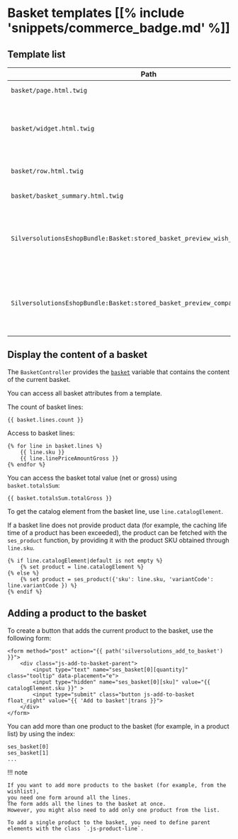 # Basket templates [[% include 'snippets/commerce_badge.md' %]]

## Template list

|Path|Description|
|--- |--- |
|`basket/page.html.twig `|Main basket template|
|`basket/widget.html.twig`|Basket preview in the upper right corner of the shop screen|
|`basket/row.html.twig`|Single row of basket preview|
|`basket/basket_summary.html.twig`|Basket summary|
|`SilversolutionsEshopBundle:Basket:stored_basket_preview_wish_list.html.twig`|Wishlist row with a number of products in the "My Shop" menu|
|`SilversolutionsEshopBundle:Basket:stored_basket_preview_comparison.html.twig`|Comparison row with a number of products in the "My Shop" menu|

## Display the content of a basket

The `BasketController` provides the [`basket`](basket_api/basket_data_model.md) variable that contains the content of the current basket.

You can access all basket attributes from a template.

The count of basket lines:

``` html+twig
{{ basket.lines.count }}
```

Access to basket lines:

``` html+twig
{% for line in basket.lines %}
    {{ line.sku }} 
    {{ line.linePriceAmountGross }} 
{% endfor %}
```

You can access the basket total value (net or gross) using `basket.totalsSum`:

``` html+twig
{{ basket.totalsSum.totalGross }}
```

To get the catalog element from the basket line, use `line.catalogElement`.

If a basket line does not provide product data (for example, the caching life time of a product has been exceeded), the product can be fetched with the `ses_product` function, by providing it with the product SKU obtained through `line.sku`.

``` html+twig
{% if line.catalogElement|default is not empty %}
    {% set product = line.catalogElement %}
{% else %}
    {% set product = ses_product({'sku': line.sku, 'variantCode': line.variantCode }) %}
{% endif %}
```

## Adding a product to the basket

To create a button that adds the current product to the basket, use the following form:

``` html+twig
<form method="post" action="{{ path('silversolutions_add_to_basket') }}">
    <div class="js-add-to-basket-parent">
        <input type="text" name="ses_basket[0][quantity]" class="tooltip" data-placement="e">
        <input type="hidden" name="ses_basket[0][sku]" value="{{ catalogElement.sku }}" >
        <input type="submit" class="button js-add-to-basket float_right" value="{{ 'Add to basket'|trans }}">
    </div>
</form>
```

You can add more than one product to the basket (for example, in a product list) by using the index:

```
ses_basket[0]
ses_basket[1]
...
```

!!! note

    If you want to add more products to the basket (for example, from the wishlist),
    you need one form around all the lines.
    The form adds all the lines to the basket at once.
    However, you might also need to add only one product from the list.

    To add a single product to the basket, you need to define parent elements with the class `.js-product-line`.

